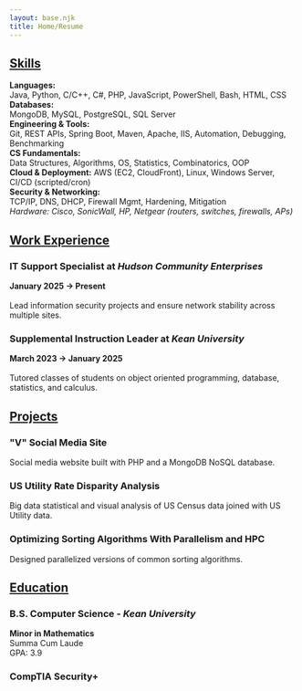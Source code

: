 ```yaml
---
layout: base.njk
title: Home/Resume
---
```

## <ins>Skills</ins>
**Languages:**  
Java, Python, C/C++, C#, PHP, JavaScript, PowerShell, Bash, HTML, CSS  
**Databases:**  
MongoDB, MySQL, PostgreSQL, SQL Server  
**Engineering & Tools:**    
Git, REST APIs, Spring Boot, Maven, Apache, IIS, Automation, Debugging, Benchmarking  
**CS Fundamentals:**    
Data Structures, Algorithms, OS, Statistics, Combinatorics, OOP  
**Cloud & Deployment:** 
AWS (EC2, CloudFront), Linux, Windows Server, CI/CD (scripted/cron)  
**Security & Networking:**  
 TCP/IP, DNS, DHCP, Firewall Mgmt, Hardening, Mitigation  
*Hardware: Cisco, SonicWall, HP, Netgear (routers, switches, firewalls, APs)*

## <ins>[Work Experience](/pages/work/)</ins>

### IT Support Specialist at *Hudson Community Enterprises*
**January 2025 -> Present**<br><br>
Lead information security projects and ensure network stability across multiple sites.

### Supplemental Instruction Leader at *Kean University*
**March 2023 -> January 2025**<br><br>
Tutored classes of students on object oriented programming, database, statistics, and calculus.

## <ins>[Projects](/pages/projects/)</ins>

### "V" Social Media Site
Social media website built with PHP and a MongoDB NoSQL database.

### US Utility Rate Disparity Analysis
Big data statistical and visual analysis of US Census data joined with US Utility data. 

### Optimizing Sorting Algorithms With Parallelism and HPC
Designed parallelized versions of common sorting algorithms.

## <ins>[Education](/pages/credentials/)</ins>

### B.S. Computer Science - *Kean University*
**Minor in Mathematics**<br>
Summa Cum Laude<br>
GPA: 3.9<br>

### CompTIA Security+